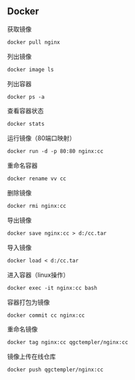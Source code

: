 ## Docker

获取镜像

```markdown
docker pull nginx
```

列出镜像

```markdown
docker image ls
```

列出容器

```markdown
docker ps -a
```

查看容器状态

```markdown
docker stats
```

运行镜像（80端口映射）

```markdown
docker run -d -p 80:80 nginx:cc
```

重命名容器

```markdown
docker rename vv cc
```

删除镜像

```markdown
docker rmi nginx:cc
```

导出镜像

```markdown
docker save nginx:cc > d:/cc.tar
```

导入镜像

```markdown
docker load < d:/cc.tar
```

进入容器（linux操作）

```markdown
docker exec -it nginx:cc bash
```

容器打包为镜像

```markdown
docker commit cc nginx:cc
```

重命名镜像

```markdown
docker tag nginx:cc qgctempler/nginx:cc
```

镜像上传在线仓库

```markdown
docker push qgctempler/nginx:cc
```








